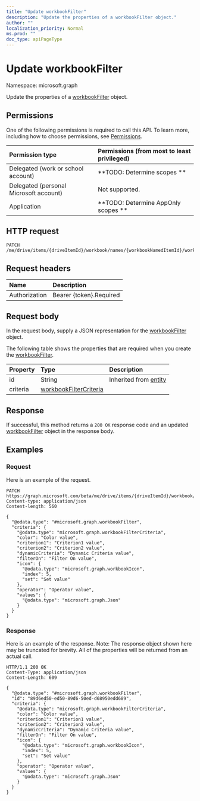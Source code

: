 ```yaml
---
title: "Update workbookFilter"
description: "Update the properties of a workbookFilter object."
author: ""
localization_priority: Normal
ms.prod: ""
doc_type: apiPageType
---
```


# Update workbookFilter

Namespace: microsoft.graph

Update the properties of a [workbookFilter](../resources/workbookfilter.md) object.

## Permissions
One of the following permissions is required to call this API. To learn more, including how to choose permissions, see [Permissions](/concepts/permissions-reference.md).

|Permission type|Permissions (from most to least privileged)|
|:---|:---|
|Delegated (work or school account)|**TODO: Determine scopes **|
|Delegated (personal Microsoft account)|Not supported.|
|Application|**TODO: Determine AppOnly scopes **|

## HTTP request
<!-- {
  "blockType": "ignored"
}
-->
``` http
PATCH /me/drive/items/{driveItemId}/workbook/names/{workbookNamedItemId}/worksheet/tables/{workbookTableId}/columns/{workbookTableColumnId}/filter
```

## Request headers
|Name|Description|
|:---|:---|
|Authorization|Bearer {token}.Required|

## Request body
In the request body, supply a JSON representation for the [workbookFilter](../resources/workbookfilter.md) object.

The following table shows the properties that are required when you create the [workbookFilter](../resources/workbookfilter.md).

|Property|Type|Description|
|:---|:---|:---|
|id|String| Inherited from [entity](../resources/entity.md)|
|criteria|[workbookFilterCriteria](../resources/workbookfiltercriteria.md)||



## Response
If successful, this method returns a `200 OK` response code and an updated [workbookFilter](../resources/workbookfilter.md) object in the response body.

## Examples

### Request
Here is an example of the request.
<!-- {
  "blockType": "request",
  "name": "update_workbookfilter"
}
-->
``` http
PATCH https://graph.microsoft.com/beta/me/drive/items/{driveItemId}/workbook/names/{workbookNamedItemId}/worksheet/tables/{workbookTableId}/columns/{workbookTableColumnId}/filter
Content-type: application/json
Content-length: 560

{
  "@odata.type": "#microsoft.graph.workbookFilter",
  "criteria": {
    "@odata.type": "microsoft.graph.workbookFilterCriteria",
    "color": "Color value",
    "criterion1": "Criterion1 value",
    "criterion2": "Criterion2 value",
    "dynamicCriteria": "Dynamic Criteria value",
    "filterOn": "Filter On value",
    "icon": {
      "@odata.type": "microsoft.graph.workbookIcon",
      "index": 5,
      "set": "Set value"
    },
    "operator": "Operator value",
    "values": {
      "@odata.type": "microsoft.graph.Json"
    }
  }
}
```

### Response
Here is an example of the response. Note: The response object shown here may be truncated for brevity. All of the properties will be returned from an actual call.
<!-- {
  "blockType": "response",
  "truncated": true
}
-->
``` http
HTTP/1.1 200 OK
Content-Type: application/json
Content-Length: 609

{
  "@odata.type": "#microsoft.graph.workbookFilter",
  "id": "89d6ed50-ed50-89d6-50ed-d68950edd689",
  "criteria": {
    "@odata.type": "microsoft.graph.workbookFilterCriteria",
    "color": "Color value",
    "criterion1": "Criterion1 value",
    "criterion2": "Criterion2 value",
    "dynamicCriteria": "Dynamic Criteria value",
    "filterOn": "Filter On value",
    "icon": {
      "@odata.type": "microsoft.graph.workbookIcon",
      "index": 5,
      "set": "Set value"
    },
    "operator": "Operator value",
    "values": {
      "@odata.type": "microsoft.graph.Json"
    }
  }
}
```

